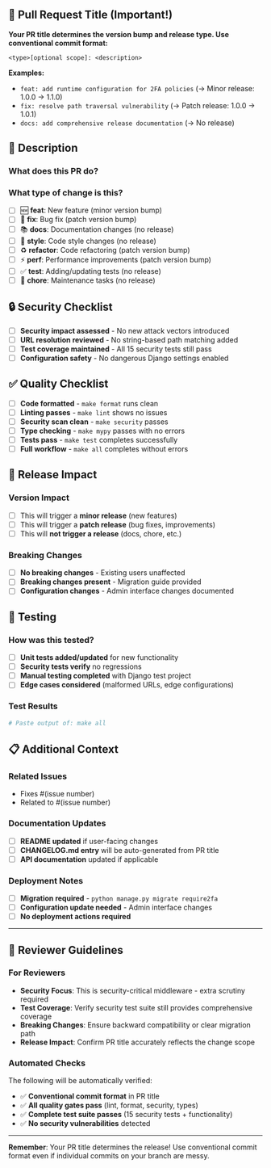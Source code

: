 ## 📝 Pull Request Title (Important!)

**Your PR title determines the version bump and release type. Use conventional commit format:**

```
<type>[optional scope]: <description>
```

**Examples:**
- `feat: add runtime configuration for 2FA policies` (→ Minor release: 1.0.0 → 1.1.0)
- `fix: resolve path traversal vulnerability` (→ Patch release: 1.0.0 → 1.0.1)
- `docs: add comprehensive release documentation` (→ No release)

## 🎯 Description

### What does this PR do?
<!-- Describe the changes and why they're needed -->

### What type of change is this?
<!-- Check one -->
- [ ] 🆕 **feat**: New feature (minor version bump)
- [ ] 🐛 **fix**: Bug fix (patch version bump)
- [ ] 📚 **docs**: Documentation changes (no release)
- [ ] 🎨 **style**: Code style changes (no release)
- [ ] ♻️ **refactor**: Code refactoring (patch version bump)
- [ ] ⚡ **perf**: Performance improvements (patch version bump)
- [ ] ✅ **test**: Adding/updating tests (no release)
- [ ] 🔧 **chore**: Maintenance tasks (no release)

## 🔒 Security Checklist

<!-- Required for all changes to security-critical middleware -->
- [ ] **Security impact assessed** - No new attack vectors introduced
- [ ] **URL resolution reviewed** - No string-based path matching added
- [ ] **Test coverage maintained** - All 15 security tests still pass
- [ ] **Configuration safety** - No dangerous Django settings enabled

## ✅ Quality Checklist

<!-- These are automatically checked by CI, but good to verify locally -->
- [ ] **Code formatted** - `make format` runs clean
- [ ] **Linting passes** - `make lint` shows no issues
- [ ] **Security scan clean** - `make security` passes
- [ ] **Type checking** - `make mypy` passes with no errors
- [ ] **Tests pass** - `make test` completes successfully
- [ ] **Full workflow** - `make all` completes without errors

## 🚀 Release Impact

### Version Impact
<!-- Based on your PR title type -->
- [ ] This will trigger a **minor release** (new features)
- [ ] This will trigger a **patch release** (bug fixes, improvements)
- [ ] This will **not trigger a release** (docs, chore, etc.)

### Breaking Changes
- [ ] **No breaking changes** - Existing users unaffected
- [ ] **Breaking changes present** - Migration guide provided
- [ ] **Configuration changes** - Admin interface changes documented

## 🧪 Testing

### How was this tested?
<!-- Describe your testing approach -->
- [ ] **Unit tests added/updated** for new functionality
- [ ] **Security tests verify** no regressions
- [ ] **Manual testing completed** with Django test project
- [ ] **Edge cases considered** (malformed URLs, edge configurations)

### Test Results
```bash
# Paste output of: make all
```

## 📋 Additional Context

### Related Issues
<!-- Link any related issues -->
- Fixes #(issue number)
- Related to #(issue number)

### Documentation Updates
- [ ] **README updated** if user-facing changes
- [ ] **CHANGELOG.md entry** will be auto-generated from PR title
- [ ] **API documentation** updated if applicable

### Deployment Notes
<!-- Any special considerations for deployment -->
- [ ] **Migration required** - `python manage.py migrate require2fa`
- [ ] **Configuration update needed** - Admin interface changes
- [ ] **No deployment actions required**

---

## 🎯 Reviewer Guidelines

### For Reviewers
- **Security Focus**: This is security-critical middleware - extra scrutiny required
- **Test Coverage**: Verify security test suite still provides comprehensive coverage
- **Breaking Changes**: Ensure backward compatibility or clear migration path
- **Release Impact**: Confirm PR title accurately reflects the change scope

### Automated Checks
The following will be automatically verified:
- ✅ **Conventional commit format** in PR title
- ✅ **All quality gates pass** (lint, format, security, types)
- ✅ **Complete test suite passes** (15 security tests + functionality)
- ✅ **No security vulnerabilities** detected

---

**Remember**: Your PR title determines the release! Use conventional commit format even if individual commits on your branch are messy.